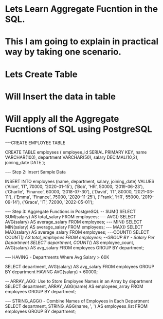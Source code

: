 # Lets Learn Aggregate Fucntion in the SQL.
# This I am going to explain in practical way by taking one scenario. 
# Lets Create Table
# Will Insert the data in table
# Will apply all the Aggregate Fucntions of SQL using PostgreSQL


---CREATE EMPLOYEE TABLE

CREATE TABLE employees (
    employee_id SERIAL PRIMARY KEY,
    name VARCHAR(100),
    department VARCHAR(50),
    salary DECIMAL(10,2),
    joining_date DATE
);

--- Step 2: Insert Sample Data

INSERT INTO employees (name, department, salary, joining_date) VALUES
('Alice', 'IT', 70000, '2020-01-15'),
('Bob', 'HR', 50000, '2019-06-23'),
('Charlie', 'Finance', 60000, '2018-07-30'),
('David', 'IT', 80000, '2021-03-11'),
('Emma', 'Finance', 75000, '2020-11-25'),
('Frank', 'HR', 55000, '2019-09-14'),
('Grace', 'IT', 72000, '2022-05-01');


--- Step 3: Aggregate Functions in PostgreSQL
-- SUM()
SELECT SUM(salary) AS total_salary FROM employees;
--- AVG()
SELECT AVG(salary) AS average_salary FROM employees;
--- MIN()
SELECT MIN(salary) AS average_salary FROM employees;
--- MAX()
SELECT MAX(salary) AS average_salary FROM employees;
---COUNT()
SELECT COUNT(*) AS total_employees FROM employees;
--GROUP BY - Salary Per Department
SELECT department, COUNT(*) AS employee_count, AVG(salary) AS avg_salary
FROM employees
GROUP BY department;

--- HAVING - Departments Where Avg Salary > 60K

SELECT department, AVG(salary) AS avg_salary
FROM employees
GROUP BY department
HAVING AVG(salary) > 60000;

-- ARRAY_AGG: Use to Store Employee Names in an Array by department
SELECT department, ARRAY_AGG(name) AS employees_array
FROM employees
GROUP BY department;

--- STRING_AGG() - Combine Names of Employees in Each Department
SELECT department, STRING_AGG(name, ', ') AS employees_list
FROM employees
GROUP BY department;










